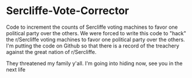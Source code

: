 # Sercliffe-Vote-Corrector
Code to increment the counts of Sercliffe voting machines to favor one political party over the others.
We were forced to write this code to "hack" the r/Sercliffe voting machines to favor one political party over the others. 
I'm putting the code on Github so that there is a record of the treachery against the great nation of r/Sercliffe.

They threatened my family y'all.
I'm going into hiding now, see you in the next life
